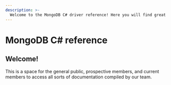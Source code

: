 ```yaml
---
description: >-
  Welcome to the MongoDB C# driver reference! Here you will find great samples
---
```


# MongoDB C# reference

## Welcome!

This is a space for the general public, prospective members, and current members to access all sorts of documentation compiled by our team. 